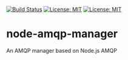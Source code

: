 [![Build Status](https://travis-ci.org/mousavi86/node-amqp-manager.svg?branch=master)](https://travis-ci.org/mousavi86/node-amqp-manager)
[![License: MIT](https://img.shields.io/badge/License-MIT-yellow.svg)](https://opensource.org/licenses/MIT)
[![License: MIT](https://david-dm.org/mousavi86/node-amqp-manager.svg)](https://david-dm.org/mousavi86/node-amqp-manager.svg)
# node-amqp-manager
An AMQP manager based on Node.js AMQP
